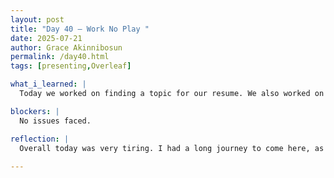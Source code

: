```yaml
---
layout: post
title: "Day 40 – Work No Play "
date: 2025-07-21
author: Grace Akinnibosun
permalink: /day40.html
tags: [presenting,Overleaf]

what_i_learned: |
  Today we worked on finding a topic for our resume. We also worked on constructing Overleaf, my group memebers and I constructed the topic, and formatting of Overleaf.In additon to this I also worked on the Literature Review, three parts. And I read research articles to identify the research gap.Ms JJHeahter our high school teacher identified some grammtical errors within my literature review so I worked on improving it.

blockers: |
  No issues faced.

reflection: |
  Overall today was very tiring. I had a long journey to come here, as my apartment was having issues. I had to travel from Bowie. I think surely by today I will be done.Tommorrow we will focus heavily on the Elevator pitch, and finalizing the final presentation. I will be implementing the critique, I recieved from my high school teacher, and Graduate professor to improve my studies.
 
---
```

